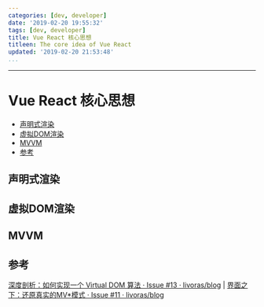 ```yaml
---
categories: [dev, developer]
date: '2019-02-20 19:55:32'
tags: [dev, developer]
title: Vue React 核心思想
titleen: The core idea of ​​Vue React
updated: '2019-02-20 21:53:48'
...
```

---
# Vue React 核心思想
<!-- MarkdownTOC -->

- [声明式渲染](#%E5%A3%B0%E6%98%8E%E5%BC%8F%E6%B8%B2%E6%9F%93)
- [虚拟DOM渲染](#%E8%99%9A%E6%8B%9Fdom%E6%B8%B2%E6%9F%93)
- [MVVM](#mvvm)
- [参考](#%E5%8F%82%E8%80%83)

<!-- /MarkdownTOC -->

<a id="%E5%A3%B0%E6%98%8E%E5%BC%8F%E6%B8%B2%E6%9F%93"></a>
## 声明式渲染

<a id="%E8%99%9A%E6%8B%9Fdom%E6%B8%B2%E6%9F%93"></a>
## 虚拟DOM渲染

<a id="mvvm"></a>
## MVVM

<a id="%E5%8F%82%E8%80%83"></a>
## 参考
[深度剖析：如何实现一个 Virtual DOM 算法 · Issue #13 · livoras/blog][] | [界面之下：还原真实的MV*模式 · Issue #11 · livoras/blog][]

[深度剖析：如何实现一个 Virtual DOM 算法 · Issue #13 · livoras/blog]:https://github.com/livoras/blog/issues/13
[界面之下：还原真实的MV*模式 · Issue #11 · livoras/blog]:https://github.com/livoras/blog/issues/11
